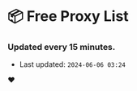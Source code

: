 # :package: Free Proxy List
### Updated every 15 minutes.

- Last updated: `2024-06-06 03:24`

:heart:
